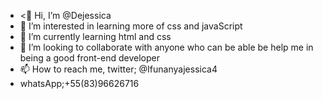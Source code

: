- <👋 Hi, I’m @Dejessica
- 👀 I’m interested in learning more of css and javaScript 
- 🌱 I’m currently learning html and css
- 💞️ I’m looking to collaborate with anyone who can be able be  help me in being a good front-end developer
- 📫 How to reach me, twitter; @Ifunanyajessica4
- whatsApp;+55(83)96626716 

<!---
Dejessica/Dejessica is a ✨ special ✨ repository because its `README.md` (this file) appears on your GitHub profile.
You can click the Preview link to take a look at your changes.
--->
